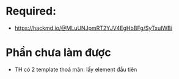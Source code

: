 # Required: 
- https://hackmd.io/@MLuUNJpmRT2YJV4EgHbBFg/SyTxuIWBi
# Phần chưa làm được
- TH có 2 template thoả mãn: lấy element đầu tiên
